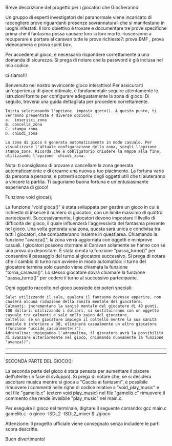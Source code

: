 Breve descrizione del progetto per i giocatori che Giocheranno:

Un gruppo di esperti investigatori del paranormale viene incaricato di raccogliere prove riguardanti presenze sovrannaturali che si manifestano in luoghi infestati. Il loro obiettivo è trovare e documentare tre prove specifiche prima che il fantasma possa causare loro la loro morte. riusceranno a recuperare e portare al caravan tutte le prove richieste?: prova EMF , prova videocamera  e prova spirit box.


Per accedere al gioco, è necessario rispondere correttamente a una domanda di sicurezza. Si prega di notare che la password è già inclusa nel mio codice. 

ci siamo!!!

Benvenuto nel nostro avvincente gioco interattivo! Per assicurarti un'esperienza di gioco ottimale, è fondamentale seguire attentamente le istruzioni fornite per configurare adeguatamente la zona di gioco. Di seguito, troverai una guida dettagliata per procedere correttamente. 

    Inizia selezionando l'opzione  imposta_gioco(). A questo punto, ti verranno presentate 4 diverse opzioni:
    a.  inserisci_zona
    B. cancella_zona
    C. stampa_zona
    D. chiudi_zona

    La zona di gioco è generata automaticamente in modo casuale. Per visualizzare l'attuale configurazione della zona, scegli l'opzione  stampa_zona. Ricorda che è obbligatorio chiudere la mappa alla fine, utilizzando l'opzione  chiudi_zona. 

Nota: ti consigliamo di provare a cancellare la zona generata automaticamente e di crearne una nuova a tuo piacimento. La fortuna varia da persona a persona, e potresti scoprire degli oggetti utili che ti aiuteranno a vincere la partita.
Ti auguriamo buona fortuna e un'entusiasmante esperienza di gioco! 

Funzione void gioca();

La funzione "void gioca()" è stata sviluppata per gestire un gioco in cui è richiesto di inserire il numero di giocatori, con un limite massimo di quattro partecipanti. Successivamente, i giocatori devono impostare il livello di difficoltà del gioco, il quale influenzerà l'aggressività del fantasma presente nel gioco. 
Una volta generata una zona, questa sarà unica e condivisa tra tutti i giocatori, che combatteranno insieme in quest'area. Chiamando la funzione "avanza()", la zona verrà aggiornata con oggetti e miniprove casuali. 
I giocatori possono ritornare al Caravan solamente se hanno con sé una prova da depositare. È stata creata la funzione "passa_turno()" per consentire il passaggio del turno al giocatore successivo. Si prega di notare che il cambio di turno non avviene in modo automatico: il turno del giocatore termina solo quando viene chiamata la funzione "torna_caravan()". Lo stesso giocatore dovrà chiamare la funzione "passa_turno()" per cedere il turno al successivo partecipante. 



Ogni oggetto raccolto nel gioco possiede dei poteri speciali: 

    Sale: utilizzando il sale, qualora il fantasma dovesse apparire, non causerà alcuna riduzione della sanità mentale del giocatore. 
    Calmanti: incrementano la sanità mentale del giocatore di 40 punti. 
    100 dollari: utilizzando i dollari, si sostituiranno con un oggetto casuale tra calmanti e sale nello zaino del giocatore. 
    Coltello: se un giocatore impiega il coltello mentre la sua sanità mentale è inferiore a 30, eliminerà casualmente un altro giocatore (funzione "uccide_casualmente()"). 
    Adrenalina: impiegando l'adrenalina, il giocatore avrà la possibilità di avanzare ulteriormente nel gioco, chiamando nuovamente la funzione "avanza()". 



---------------------------------------------------------------------------------------------------------------------------------------------------------------------------------------------------------------------------
---------------------------------------------------------------------------------------------------------------------------------------------------------------------------------------------------------------------------
SECONDA PARTE DEL GIOCO(): 

La seconda parte del gioco è stata pensata per aumentare il piacere dell'utente (in fase di sviluppo). Si prega di notare che, se si desidera ascoltare musica  mentre si gioca a "Caccia ai fantasmi", è possibile rimuovere i commenti nelle righe di codice relative a "void_play_music" e nel file "gamelib.c" (extern void play_music) nel file "gamelib.c" rimuovere il commento che rende invisibile "play_music" nel main.c. 

Per eseguire il gioco nel terminale, digitare il seguente comando: 
gcc main.c gamelib.c -o gioco -lSDL2 -lSDL2_mixer
$ ./gioco

Attenzione: Il progetto ufficiale viene consegnato senza includere le parti sopra descritte. 

Buon divertimento! 





























